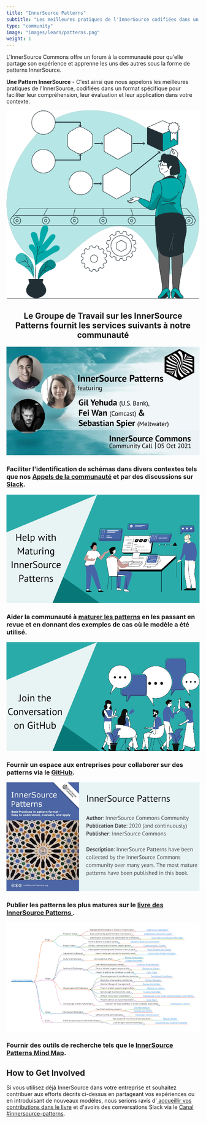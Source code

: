 ```yaml
---
title: "InnerSource Patterns"
subtitle: "Les meilleures pratiques de l'InnerSource codifiées dans un format spécifique facile à comprendre et à réutiliser."
type: "community"
image: "images/learn/patterns.png"
weight: 1
---
```

<section class="section">
  <div class="container">
    <div class="row align-items-center">
      <div class="col-md-6 order-2 order-md-2">
        <p>L'InnerSource Commons offre un forum à la communauté pour qu'elle partage son expérience et apprenne les uns des autres sous la forme de patterns InnerSource.
        </p>
        <p class="mt-4"><b>Une Pattern InnerSource</b> - C'est ainsi que nous appelons les meilleures pratiques de l'InnerSource, codifiées dans un format spécifique pour faciliter leur compréhension, leur évaluation et leur application dans votre contexte. </p>
      </div>
      <div class="col-md-5 order-1 order-md-1 mb-4 mb-md-0">
        <img src="/images/learn/patterns/patterns-symbol-cropped.png" class="img-fluid">
      </div>
  </div>
</section>

<h2 style="text-align: center;">Le Groupe de Travail sur les InnerSource Patterns fournit les services suivants à notre communauté</h2>

<section class="section bg-light">
  <div class="container">
    <div class="row justify-content-center">
      <div class="col-md-6 col-sm-6 mb-4">
        <div class="feature-card text-left">
          <a href="https://innersourcecommons.slack.com/archives/C2EFRTS6A"><img src="/images/events/meetup-2021-10-05.jpg" alt="InnerSource Patterns Community Calls"></a>
          <h3 class="mb-2">Faciliter l'identification de schémas dans divers contextes tels que nos <a href="/events/">Appels de la communauté</a> et par des discussions sur <a href="https://innersourcecommons.slack.com/archives/C2EFRTS6A">Slack</a>.</h3>
        </div>
      </div>
      <div class="col-md-6 col-sm-6 mb-4">
        <div class="feature-card text-left">
          <a href="https://github.com/InnerSourceCommons/InnerSourcePatterns/issues"><img src="/images/learn/patterns/maturing_patterns.png" alt="Mature InnerSource Patterns"></a>
          <h3 class="mb-2">Aider la communauté à <a href="https://github.com/InnerSourceCommons/InnerSourcePatterns/issues">maturer les patterns</a> en les passant en revue et en donnant des exemples de cas où le modèle a été utilisé.</h3>
        </div>
      </div>
      <div class="col-md-6 col-sm-6 mb-4">
        <div class="feature-card text-left">
          <a href="https://github.com/InnerSourceCommons/InnerSourcePatterns"><img src="/images/learn/patterns/github_conversation.png" alt="GitHub Conversation"></a>
          <h3 class="mb-2">Fournir un espace aux entreprises pour collaborer sur des patterns via le <a href="https://github.com/InnerSourceCommons/InnerSourcePatterns">GitHub</a>.</h3>
        </div>
      </div>
      <div class="col-md-6 col-sm-6 mb-4">
        <div class="feature-card text-left">
          <a href="https://patterns.innersourcecommons.org"><img src="/images/learn/patterns/patterns_book.jpg" alt="InnerSource Patterns Book"></a>
          <h3 class="mb-2">Publier les patterns les plus matures sur le <a href="https://patterns.innersourcecommons.org">livre des InnerSource Patterns </a>.</h3>
        </div>
      </div>
      <div class="col-md-6 col-sm-6 mb-4">
        <div class="feature-card text-left">
          <a href="https://patterns.innersourcecommons.org/explore-patterns"><img src="/images/learn/patterns/patterns_mind_map.png" alt="InnerSource Patterns Mind Map"></a>
          <h3 class="mb-2">Fournir des outils de recherche tels que le <a href="https://patterns.innersourcecommons.org/explore-patterns">InnerSource Patterns Mind Map</a>.</h3>
        </div>
      </div>
    </div>
  </div>
</section>


## How to Get Involved

Si vous utilisez déjà InnerSource dans votre entreprise et souhaitez contribuer aux efforts décrits ci-dessus en partageant vos expériences ou en introduisant de nouveaux modèles, nous serions ravis d'<a href="https://patterns.innersourcecommons.org/contribute"> accueillir vos contributions dans le livre</a> et d'avoirs des conversations Slack via le <a href="https://innersourcecommons.slack.com/archives/C2EFRTS6A">Canal #innersource-patterns</a>.
